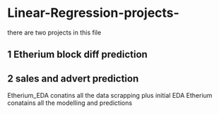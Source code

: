 # Linear-Regression-projects- 

there are two projects in this file 
## 1 Etherium block diff prediction 
## 2 sales and advert prediction 


Etherium_EDA conatins all the data scrapping plus initial EDA 
Etherium conatains all the modelling and predictions 

